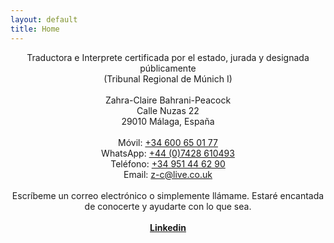 ```yaml
---
layout: default
title: Home
---
```

<div align="center">Traductora e Interprete certificada por el estado, jurada y designada públicamente<br/>
(Tribunal Regional de Múnich I)</div>
<br/>
<div align="center">Zahra-Claire Bahrani-Peacock<br/>
Calle Nuzas 22<br/>
29010 Málaga, España</div>
<br/>
<div align="center">Móvil: <a href="tel:34600650177"  target="_blank">+34 600 65 01 77</a><br/>
WhatsApp: <a href="https://api.whatsapp.com/send?phone=447428610493&text=Hi%20Zahra" target="_blank">+44 (0)7428 610493</a><br/>
Teléfono: <a href="tel:34951446290"  target="_blank">+34 951 44 62 90</a><br/>
Email: <a href="mailto:z-c@live.co.uk" target="_blank">z-c@live.co.uk</a></div>
<br/>
<div align="center">Escríbeme un correo electrónico o simplemente llámame. Estaré encantada de conocerte y ayudarte con lo que sea. </div>  
<br/>
<div align="center"><a href="https://www.linkedin.com/in/zahra-claire-bahrani-peacock/?locale=es_ES"><b>Linkedin</b></a>